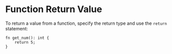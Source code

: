 # Function Return Value

To return a value from a function, specify the return type and use the `return` statement:

```
fn get_num(): int {
    return 5;
}
```
